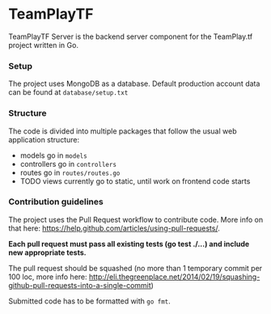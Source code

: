 # TeamPlayTF
TeamPlayTF Server is the backend server component for the TeamPlay.tf project written in Go.

### Setup
The project uses MongoDB as a database. Default production account data can be found at `database/setup.txt`

### Structure
The code is divided into multiple packages that follow the usual web application structure:
* models go in `models`
* controllers go in `controllers`
* routes go in `routes/routes.go`
* TODO views currently go to static, until work on frontend code starts

### Contribution guidelines
The project uses the Pull Request workflow to contribute code. More info on that here: https://help.github.com/articles/using-pull-requests/.

**Each pull request must pass all existing tests (go test ./...) and include new appropriate tests.**

The pull request should be squashed (no more than 1 temporary commit per 100 loc, more info here: http://eli.thegreenplace.net/2014/02/19/squashing-github-pull-requests-into-a-single-commit)

Submitted code has to be formatted with `go fmt`.


